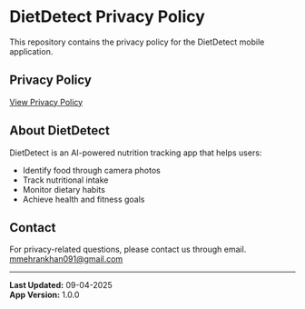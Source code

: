 # DietDetect Privacy Policy

This repository contains the privacy policy for the DietDetect mobile application.

## Privacy Policy

[View Privacy Policy](PRIVACY_POLICY.md)

## About DietDetect

DietDetect is an AI-powered nutrition tracking app that helps users:
- Identify food through camera photos
- Track nutritional intake
- Monitor dietary habits
- Achieve health and fitness goals

## Contact

For privacy-related questions, please contact us through email.
mmehrankhan091@gmail.com

---

**Last Updated:** 09-04-2025  
**App Version:** 1.0.0

